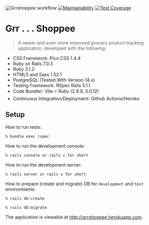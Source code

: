 ![Grrshoppee workflow](https://github.com/tflem/grrshoppee/actions/workflows/grrshoppee.yml/badge.svg)
[![Maintainability](https://api.codeclimate.com/v1/badges/38f303e1c141ae7c797a/maintainability)](https://codeclimate.com/github/tflem/grrshoppee/maintainability)
[![Test Coverage](https://api.codeclimate.com/v1/badges/38f303e1c141ae7c797a/test_coverage)](https://codeclimate.com/github/tflem/grrshoppee/test_coverage)

# Grr . . . Shoppee

> A newer and even more improved grocery product tracking application, developed with the following:

- CSS Framework: Pico CSS 1.4.4
- Ruby on Rails 7.0.3
- Ruby 3.1.2
- HTML5 and Sass 1.52.1
- PostgreSQL (Tested With Version 14.x)
- Testing Framework: RSpec Rails 5.1.1
- Code Bundler: Vite ⚡️ Ruby (2.9.9, 3.0.12)
- Continuous Integration/Deployment: Github Actions/Heroku

## Setup

How to run tests:

```
% bundle exec rspec
```

How to run the development console:

```
% rails console or rails c for short
```

How to run the development server:

```
% rails server or rails s for short
```

How to prepare (create and migrate) DB for `development` and `test` environments:

```
% rails db:create

% rails db:migrate
```

The application is viewable at http://grrshoppee.herokuapp.com.
